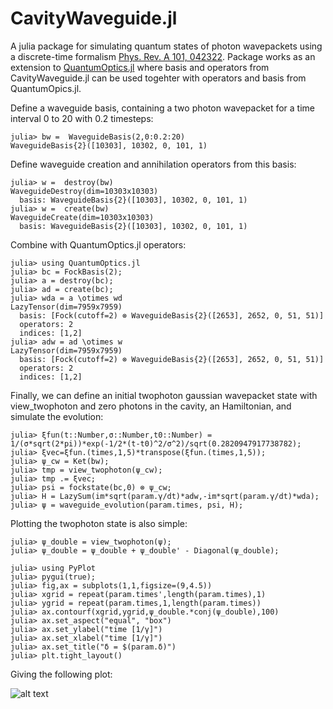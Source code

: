 # CavityWaveguide.jl

A julia package for simulating quantum states of photon wavepackets using a discrete-time formalism [Phys. Rev. A 101, 042322](https://journals.aps.org/pra/abstract/10.1103/PhysRevA.101.042322). Package works as an extension to [QuantumOptics.jl](https://qojulia.org/) where basis and operators from CavityWaveguide.jl can be used togehter with operators and basis from QuantumOpics.jl.


Define a waveguide basis, containing a two photon wavepacket for a time interval 0 to 20 with 0.2 timesteps:


```jldoctest
julia> bw =  WaveguideBasis(2,0:0.2:20)
WaveguideBasis{2}([10303], 10302, 0, 101, 1)
```

Define waveguide creation and annihilation operators from this basis:

```jldoctest
julia> w =  destroy(bw)
WaveguideDestroy(dim=10303x10303)
  basis: WaveguideBasis{2}([10303], 10302, 0, 101, 1)
julia> w =  create(bw)
WaveguideCreate(dim=10303x10303)
  basis: WaveguideBasis{2}([10303], 10302, 0, 101, 1)
```

Combine with QuantumOptics.jl operators:

```jldoctest
julia> using QuantumOptics.jl
julia> bc = FockBasis(2);
julia> a = destroy(bc);
julia> ad = create(bc);
julia> wda = a \otimes wd
LazyTensor(dim=7959x7959)
  basis: [Fock(cutoff=2) ⊗ WaveguideBasis{2}([2653], 2652, 0, 51, 51)]
  operators: 2
  indices: [1,2]
julia> adw = ad \otimes w
LazyTensor(dim=7959x7959)
  basis: [Fock(cutoff=2) ⊗ WaveguideBasis{2}([2653], 2652, 0, 51, 51)]
  operators: 2
  indices: [1,2]
```

Finally, we can define an initial twophoton gaussian wavepacket state with view_twophoton and zero photons in the cavity, an Hamiltonian, and simulate the evolution:


```jldoctest
julia> ξfun(t::Number,σ::Number,t0::Number) = 1/(σ*sqrt(2*pi))*exp(-1/2*(t-t0)^2/σ^2)/sqrt(0.2820947917738782);
julia> ξvec=ξfun.(times,1,5)*transpose(ξfun.(times,1,5));
julia> ψ_cw = Ket(bw);
julia> tmp = view_twophoton(ψ_cw);
julia> tmp .= ξvec;
julia> psi = fockstate(bc,0) ⊗ ψ_cw;
julia> H = LazySum(im*sqrt(param.γ/dt)*adw,-im*sqrt(param.γ/dt)*wda);
julia> ψ = waveguide_evolution(param.times, psi, H);
```

Plotting the twophoton state is also simple:


```jldoctest
julia> ψ_double = view_twophoton(ψ);
julia> ψ_double = ψ_double + ψ_double' - Diagonal(ψ_double);

julia> using PyPlot
julia> pygui(true);
julia> fig,ax = subplots(1,1,figsize=(9,4.5))
julia> xgrid = repeat(param.times',length(param.times),1)
julia> ygrid = repeat(param.times,1,length(param.times))
julia> ax.contourf(xgrid,ygrid,ψ_double.*conj(ψ_double),100)
julia> ax.set_aspect("equal", "box")
julia> ax.set_ylabel("time [1/γ]")
julia> ax.set_xlabel("time [1/γ]")
julia> ax.set_title("δ = $(param.δ)")   
julia> plt.tight_layout()
```

Giving the following plot:

![alt text](https://github.com/mabuni1998/CavityWaveguide/tree/main/Examples/two_photon_contour.jpg?raw=true)